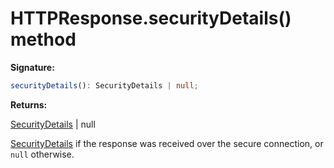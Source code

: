 # HTTPResponse.securityDetails() method

**Signature:**

```typescript
securityDetails(): SecurityDetails | null;
```

**Returns:**

[SecurityDetails](./puppeteer.securitydetails.md) \| null

[SecurityDetails](./puppeteer.securitydetails.md) if the response was received over the secure connection, or `null` otherwise.
